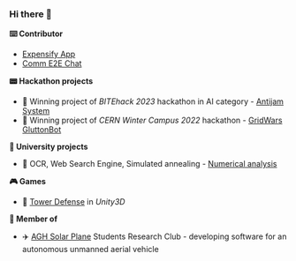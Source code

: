 ### Hi there 👋

**⌨️ Contributor**
- [Expensify App](https://github.com/Expensify/App/)
- [Comm E2E Chat](https://github.com/CommE2E/comm)

**📟 Hackathon projects**
- 🥇 Winning project of *BITEhack 2023* hackathon in AI category - [Antijam System](https://github.com/StableConfusion/antijam) 
- 🥇 Winning project of *CERN Winter Campus 2022* hackathon - [GridWars GluttonBot](https://github.com/kosmydel/GridWars) 

**🏫 University projects**
- 🧮 OCR, Web Search Engine, Simulated annealing - [Numerical analysis](https://github.com/kosmydel/NumericalAnalysis)

**🎮 Games**
- 🏹 [Tower Defense](https://github.com/kosmydel/unity3d-tower-defense) in *Unity3D*

**🧩 Member of**
- ✈️ [AGH Solar Plane](https://github.com/AGHSolarPlaneCode) Students Research Club - developing software for an autonomous unmanned aerial vehicle

<!--
- 🔭 I’m currently working on ...
- 🌱 I’m currently learning ...
- 👯 I’m looking to collaborate on ...
- 🤔 I’m looking for help with ...
- 💬 Ask me about ...
- 📫 How to reach me: ...
- 😄 Pronouns: ...
- ⚡ Fun fact: ...
-->
